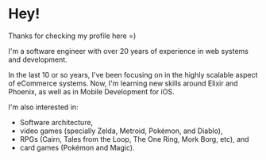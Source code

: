 # Hey!

Thanks for checking my profile here =)

I'm a software engineer with over 20 years of experience in web systems and development.

In the last 10 or so years, I've been focusing on in the highly scalable aspect of eCommerce systems. Now, I'm learning new skills around Elixir and Phoenix, as well as in Mobile Development for iOS. 

I'm also interested in: 
- Software architecture,
- video games (specially Zelda, Metroid, Pokémon, and Diablo),
- RPGs (Cairn, Tales from the Loop, The One Ring, Mork Borg, etc), and
- card games (Pokémon and Magic).
